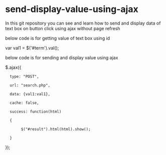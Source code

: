 # send-display-value-using-ajax

In this git repository you can see and learn how to send and display data of text box on button click using ajax without page refresh

below code is for getting value of text box using id

var val1 = $('#term').val();

below code is for sending and display value using ajax

$.ajax({

      type: "POST",

      url: "search.php",

      data: {val1:val1},

      cache: false,

      success: function(html)

      { 

           $("#result").html(html).show();

      }
                        
});
